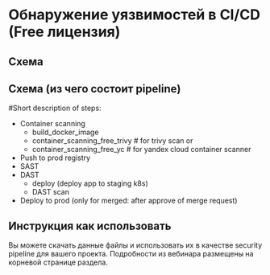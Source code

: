 # Обнаружение уязвимостей в CI/CD (Free лицензия)

## Схема 

## Схема (из чего состоит pipeline)
#Short description of steps:
- Container scanning
    - build_docker_image 
    - container_scanning_free_trivy # for trivy scan or
    - container_scanning_free_yc # for yandex cloud container scanner 
- Push to prod registry
- SAST
- DAST
    - deploy (deploy app to staging k8s)
    - DAST scan
- Deploy to prod (only for merged: after approve of merge request)

## Инструкция как использовать
Вы можете скачать данные файлы и использовать их в качестве security pipeline для вашего проекта. Подробности из вебинара размещены на корневой странице раздела. 
